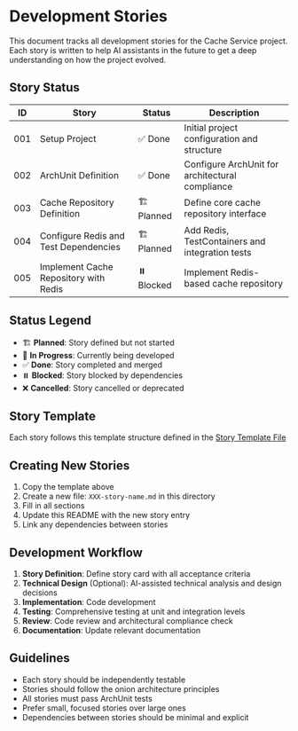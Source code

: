 # Development Stories

This document tracks all development stories for the Cache Service project. Each story is written to help AI
assistants in the future to get a deep understanding on how the project evolved.

## Story Status

| ID  | Story                                 | Status     | Description                                     |
|-----|---------------------------------------|------------|-------------------------------------------------|
| 001 | Setup Project                         | ✅ Done    | Initial project configuration and structure     |
| 002 | ArchUnit Definition                   | ✅ Done    | Configure ArchUnit for architectural compliance |
| 003 | Cache Repository Definition           | 🏗️ Planned | Define core cache repository interface          |
| 004 | Configure Redis and Test Dependencies | 🏗️ Planned | Add Redis, TestContainers and integration tests |
| 005 | Implement Cache Repository with Redis | ⏸️ Blocked | Implement Redis-based cache repository          |

## Status Legend

- 🏗️ **Planned**: Story defined but not started
- 🚧 **In Progress**: Currently being developed
- ✅ **Done**: Story completed and merged
- ⏸️ **Blocked**: Story blocked by dependencies
- ❌ **Cancelled**: Story cancelled or deprecated

## Story Template

Each story follows this template structure defined in the [Story Template File](000-story-template.md)

## Creating New Stories

1. Copy the template above
2. Create a new file: `XXX-story-name.md` in this directory
3. Fill in all sections
4. Update this README with the new story entry
5. Link any dependencies between stories

## Development Workflow

1. **Story Definition**: Define story card with all acceptance criteria
2. **Technical Design** (Optional): AI-assisted technical analysis and design decisions
3. **Implementation**: Code development
4. **Testing**: Comprehensive testing at unit and integration levels
5. **Review**: Code review and architectural compliance check
6. **Documentation**: Update relevant documentation

## Guidelines

- Each story should be independently testable
- Stories should follow the onion architecture principles
- All stories must pass ArchUnit tests
- Prefer small, focused stories over large ones
- Dependencies between stories should be minimal and explicit